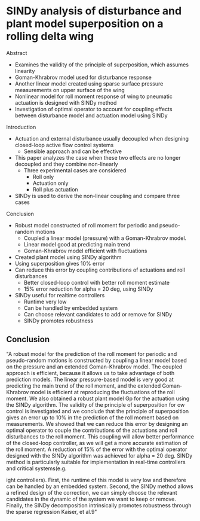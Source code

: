 # SINDy analysis of disturbance and plant model superposition on a rolling delta wing

Abstract
- Examines the validity of the principle of superposition, which assumes linearity
- Goman-Khrabrov model used for disturbance response
- Another linear model created using sparse surface pressure measurements on upper surface of the wing
- Nonlinear model for roll moment response of wing to pneumatic actuation is designed with SINDy method
- Investigation of optimal operator to account for coupling effects between disturbance model and actuation model using SINDy

Introduction
- Actuation and external disturbance usually decoupled when designing closed-loop active flow control systems
	- Sensible approach and can be effective
- This paper analyzes the case when these two effects are no longer decoupled and they combine non-linearly
	- Three experimental cases are considered
		- Roll only
		- Actuation only
		- Roll plus actuation
- SINDy is used to derive the non-linear coupling and compare three cases

Conclusion
- Robust model constructed of roll moment for periodic and pseudo-random motions
	- Coupled a linear model (pressure) with a Goman-Khrabrov model.
	- Linear model good at predicting main trend
	- Goman-Khrabrov model efficient with fluctuations
- Created plant model using SINDy algorithm
- Using superposition gives 10% error
- Can reduce this error by coupling contributions of actuations and roll disturbances
	- Better closed-loop control with better roll moment estimate
	- 15% error reduction for alpha = 20 deg, using SINDy
- SINDy useful for realtime controllers
	- Runtime very low
	- Can be handled by embedded system
	- Can choose relevant candidates to add or remove for SINDy
	- SINDy promotes robustness
	


## Conclusion 
"A robust model for the prediction of the roll moment for periodic and pseudo-random motions is constructed
by coupling a linear model based on the pressure and an extended Goman-Khrabrov model. The
coupled approach is efficient, because it allows us to take advantage of both prediction models. The linear
pressure-based model is very good at predicting the main trend of the roll moment, and the extended
Goman-Khrabrov model is efficient at reproducing the 
fluctuations of the roll moment.
We also obtained a robust plant model Gp for the actuation using the SINDy algorithm.
The validity of the principle of superposition for 
ow control is investigated and we conclude that the
principle of superposition gives an error up to 10% in the prediction of the roll moment based on measurements.
We showed that we can reduce this error by designing an optimal operator to couple the contributions of
the actuations and roll disturbances to the roll moment. This coupling will allow better performance of the
closed-loop controller, as we will get a more accurate estimation of the roll moment. A reduction of 15% of
the error with the optimal operator designed with the SINDy algorithm was achieved for alpha = 20 deg.
SINDy method is particularly suitable for implementation in real-time controllers and critical systems(e.g.

ight controllers). First, the runtime of this model is very low and therefore can be handled by an embedded
system. Second, the SINDy method allows a refined design of the correction, we can simply choose the relevant
candidates in the dynamic of the system we want to keep or remove. Finally, the SINDy decomposition intrinsically promotes robustness through the sparse regression Kaiser, et al.9"
